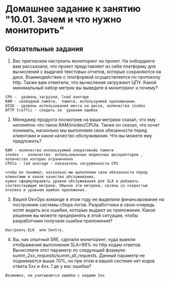 # Домашнее задание к занятию "10.01. Зачем и что нужно мониторить"

## Обязательные задания

1. Вас пригласили настроить мониторинг на проект. На онбординге вам рассказали, что проект представляет из себя 
платформу для вычислений с выдачей текстовых отчетов, которые сохраняются на диск. Взаимодействие с платформой 
осуществляется по протоколу http. Также вам отметили, что вычисления загружают ЦПУ. Какой минимальный набор метрик вы
выведите в мониторинг и почему?  

```
CPU -  уровень загрузки, load average
RAM - свободной памяти,  памяти, используемой приложением.
DISK - уровень использования места на диске, количества inodes
HTTP traffic - следить за  уровнем ошибок
```
2. Менеджер продукта посмотрев на ваши метрики сказал, что ему непонятно что такое RAM/inodes/CPUla. Также он сказал, 
что хочет понимать, насколько мы выполняем свои обязанности перед клиентами и какое качество обслуживания. Что вы 
можете ему предложить?  
```
RAM - количество ичпользуемой оперативнйо памяти
inodes -  количество  использованных индексных дескрипторов , количество которых ограниченно
CPUla - lad averagе - показатель загруженности CPU

чтобы он понимал, насколько мы выполняем свои обязанности перед клиентами и какое качество обслуживания,
нужно сформулираввть уровни обслуживания для SLA и добавить соотвествующие метрики. Обычно эти метрики, свзяны со скоростью отклика и уровнем ошибок приложения.
```

3. Вашей DevOps команде в этом году не выделили финансирование на построение системы сбора логов. Разработчики в свою 
очередь хотят видеть все ошибки, которые выдают их приложения. Какое решение вы можете предпринять в этой ситуации, 
чтобы разработчики получали ошибки приложения?  
```
Настроить ELK  или Sentry.
```
4. Вы, как опытный SRE, сделали мониторинг, куда вывели отображения выполнения SLA=99% по http кодам ответов. 
Вычисляете этот параметр по следующей формуле: summ_2xx_requests/summ_all_requests. Данный параметр не поднимается выше 
70%, но при этом в вашей системе нет кодов ответа 5xx и 4xx. Где у вас ошибка?  

```
Возможно, не учитываются ошибки с кодами 3xx
```
